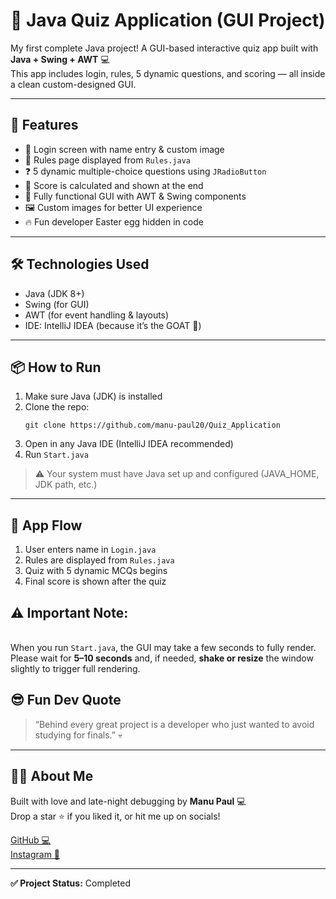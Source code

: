 <!DOCTYPE html>
<html lang="en">
<head>
  <meta charset="UTF-8">
</head>
<body>

  <h1>🎯 Java Quiz Application (GUI Project)</h1>

  <p class="center">
    My first complete Java project! A GUI-based interactive quiz app built with <strong>Java + Swing + AWT</strong> 💻 <br>
    This app includes login, rules, 5 dynamic questions, and scoring — all inside a clean custom-designed GUI.
  </p>

  <hr>

  <h2>🚀 Features</h2>
  <ul>
    <li>👤 Login screen with name entry & custom image</li>
    <li>📜 Rules page displayed from <code>Rules.java</code></li>
    <li>❓ 5 dynamic multiple-choice questions using <code>JRadioButton</code></li>
    <li>🧠 Score is calculated and shown at the end</li>
    <li>🎨 Fully functional GUI with AWT & Swing components</li>
    <li>🖼️ Custom images for better UI experience</li>
    <li>🔥 Fun developer Easter egg hidden in code</li>
  </ul>

  <hr>

  <h2>🛠️ Technologies Used</h2>
  <ul>
    <li>Java (JDK 8+)</li>
    <li>Swing (for GUI)</li>
    <li>AWT (for event handling & layouts)</li>
    <li>IDE: IntelliJ IDEA (because it’s the GOAT 🐐)</li>
  </ul>

  <hr>

  <h2>📦 How to Run</h2>
  <ol>
    <li>Make sure Java (JDK) is installed</li>
    <li>Clone the repo:
      <pre><code>git clone https://github.com/manu-paul20/Quiz_Application</code></pre>
    </li>
    <li>Open in any Java IDE (IntelliJ IDEA recommended)</li>
    <li>Run <code>Start.java</code></li>
  </ol>

  <blockquote>
    ⚠️ Your system must have Java set up and configured (JAVA_HOME, JDK path, etc.)
  </blockquote>

  <hr>

  <h2>📅 App Flow</h2>
  <ol>
    <li>User enters name in <code>Login.java</code></li>
    <li>Rules are displayed from <code>Rules.java</code></li>
    <li>Quiz with 5 dynamic MCQs begins</li>
    <li>Final score is shown after the quiz</li>
  </ol>
<div>
  <strong><h2>⚠️ Important Note:</h2></strong><br>
  When you run <code>Start.java</code>, the GUI may take a few seconds to fully render.<br>
  Please wait for <strong>5–10 seconds</strong> and, if needed, <strong>shake or resize</strong> the window slightly to trigger full rendering.
</div>


  <h2>😎 Fun Dev Quote</h2>
  <blockquote>
    “Behind every great project is a developer who just wanted to avoid studying for finals.” 💀
  </blockquote>

  <hr>

  <h2>🧑‍💻 About Me</h2>
  <p>
    Built with love and late-night debugging by <strong>Manu Paul</strong> 💻 <br>
    Drop a star ⭐ if you liked it, or hit me up on socials!
  </p>

  <div class="socials">
    <a href="https://github.com/manu-paul20" target="_blank">GitHub 💻</a><br>
    <a href="https://www.instagram.com/_azaral" target="_blank">Instagram 📸</a>
  </div>

  <hr>

  <p class="center"><strong>✅ Project Status:</strong> Completed</p>

</body>
</html>

